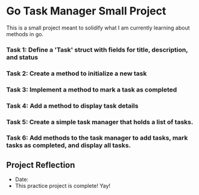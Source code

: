 # Go Task Manager Small Project

This is a small project meant to solidify what I am currently learning about methods in go.

### Task 1: Define a 'Task' struct with fields for title, description, and status

### Task 2: Create a method to initialize a new task

### Task 3: Implement a method to mark a task as completed

### Task 4: Add a method to display task details

### Task 5: Create a simple task manager that holds a list of tasks.

### Task 6: Add methods to the task manager to add tasks, mark tasks as completed, and display all tasks.

## Project Reflection

- Date:
- This practice project is complete! Yay!
